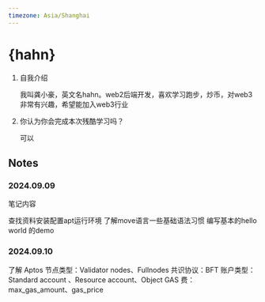 ```yaml
---
timezone: Asia/Shanghai
---
```


# {hahn}

1. 自我介绍

   我叫龚小豪，英文名hahn。web2后端开发，喜欢学习跑步，炒币，对web3非常有兴趣，希望能加入web3行业

2. 你认为你会完成本次残酷学习吗？

   可以

## Notes

<!-- Content_START -->

### 2024.09.09

笔记内容

查找资料安装配置apt运行环境
了解move语言一些基础语法习惯
编写基本的hello world 的demo

### 2024.09.10

了解 Aptos
节点类型：Validator nodes、Fullnodes
共识协议：BFT
账户类型：Standard account 、Resource account、Object
GAS 费：max_gas_amount、gas_price


<!-- Content_END -->
